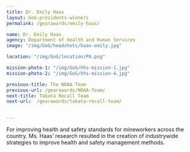 ```yaml
---
title: Dr. Emily Haas
layout: GoG-presidents-winners
permalink: /gearawards/emily-haas/

name: Dr. Emily Haas
agency: Department of Health and Human Services
image: "/img/GoG/headshots/haas-emily.jpg"

location: "/img/GoG/location/PA.png"

mission-photo-1: "/img/GoG/hhs-mission-1.jpg"
mission-photo-2: "/img/GoG/hhs-mission-4.jpg"

previous-title: The NOAA Team
previous-url: /gearawards/NOAA-Team/
next-title: Takata Recall Team
next-url:  /gearawards/takata-recall-team/


---
```


For improving health and safety
standards for mineworkers across
the country. Ms. Haas’ research
resulted in the creation of industrywide strategies to improve health
and safety management methods.
